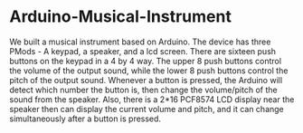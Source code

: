 # Arduino-Musical-Instrument
We built a musical instrument based on Arduino. The device has three PMods - A keypad, a speaker, and a lcd screen. There are sixteen push buttons on the keypad in a 4 by 4 way. The upper 8 push buttons control the volume of the output sound, while the lower 8 push buttons control the pitch of the output sound. Whenever a button is pressed, the Arduino will detect which number the button is, then change the volume/pitch of the sound from the speaker. Also, there is a 2*16 PCF8574 LCD display near the speaker then can display the current volume and pitch, and it can change simultaneously after a button is pressed. 
